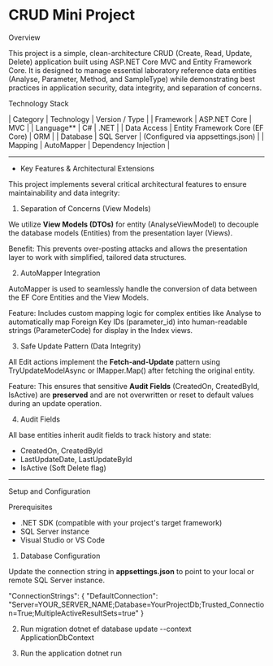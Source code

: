 
# CRUD Mini Project

Overview

This project is a simple, clean-architecture CRUD (Create, Read, Update, Delete) application built using ASP.NET Core MVC and Entity Framework Core. It is designed to manage essential laboratory reference data entities (Analyse, Parameter, Method, and SampleType) while demonstrating best practices in application security, data integrity, and separation of concerns.


Technology Stack

| Category    | Technology                      | Version / Type                    |
| Framework   | ASP.NET Core                    | MVC                               |
| Language**  | C#                              | .NET                              |
| Data Access | Entity Framework Core (EF Core) | ORM                               |
| Database    | SQL Server                      | (Configured via appsettings.json) |
| Mapping     | AutoMapper                      | Dependency Injection              |

------------------------------

- Key Features & Architectural Extensions

This project implements several critical architectural features to ensure maintainability and data integrity:

1. Separation of Concerns (View Models)

We utilize **View Models (DTOs)** for entity (AnalyseViewModel) to decouple the database models (Entities) from the presentation layer (Views).

Benefit: This prevents over-posting attacks and allows the presentation layer to work with simplified, tailored data structures.

2. AutoMapper Integration

AutoMapper is used to seamlessly handle the conversion of data between the EF Core Entities and the View Models.

Feature: Includes custom mapping logic for complex entities like Analyse to automatically map Foreign Key IDs (parameter_id) into human-readable strings (ParameterCode) for display in the Index views.

3. Safe Update Pattern (Data Integrity)

All Edit actions implement the **Fetch-and-Update** pattern using TryUpdateModelAsync or IMapper.Map() after fetching the original entity.

Feature: This ensures that sensitive **Audit Fields** (CreatedOn, CreatedById, IsActive) are **preserved** and are not overwritten or reset to default values during an update operation.

4. Audit Fields

All base entities inherit audit fields to track history and state:

* CreatedOn, CreatedById
* LastUpdateDate, LastUpdateById
* IsActive (Soft Delete flag)


-----------------------------------
 Setup and Configuration

Prerequisites

* .NET SDK (compatible with your project's target framework)
* SQL Server instance
* Visual Studio or VS Code

1. Database Configuration

Update the connection string in **appsettings.json** to point to your local or remote SQL Server instance.

"ConnectionStrings": {
  "DefaultConnection": "Server=YOUR_SERVER_NAME;Database=YourProjectDb;Trusted_Connection=True;MultipleActiveResultSets=true"
} 

2. Run migration
dotnet ef database update --context ApplicationDbContext

3. Run the application
dotnet run
